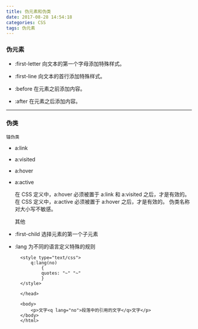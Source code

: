 ```yaml
---
title: 伪元素和伪类
date: 2017-08-28 14:54:18
categories: CSS
tags: 伪元素
---
```


### 伪元素

- :first-letter
向文本的第一个字母添加特殊样式。

- :first-line
向文本的首行添加特殊样式。

- :before
在元素之前添加内容。

- :after
在元素之后添加内容。

---

### 伪类

    锚伪类

- a:link
- a:visited
- a:hover
- a:active

    在 CSS 定义中，a:hover 必须被置于 a:link 和 a:visited 之后，才是有效的。
    在 CSS 定义中，a:active 必须被置于 a:hover 之后，才是有效的。
    伪类名称对大小写不敏感。

    其他

- :first-child
    选择元素的第一个子元素
- :lang
    为不同的语言定义特殊的规则
        <html>
        <head>

        <style type="text/css">
            q:lang(no)
                {
                quotes: "~" "~"
                }
        </style>

        </head>

        <body>
            <p>文字<q lang="no">段落中的引用的文字</q>文字</p>
        </body>
        </html>